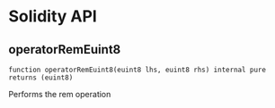# Solidity API

## operatorRemEuint8

```solidity
function operatorRemEuint8(euint8 lhs, euint8 rhs) internal pure returns (euint8)
```

Performs the rem operation


